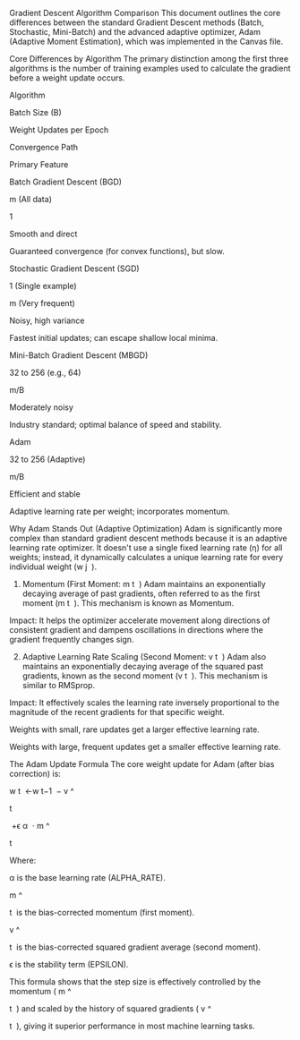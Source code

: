 Gradient Descent Algorithm Comparison
This document outlines the core differences between the standard Gradient Descent methods (Batch, Stochastic, Mini-Batch) and the advanced adaptive optimizer, Adam (Adaptive Moment Estimation), which was implemented in the Canvas file.

Core Differences by Algorithm
The primary distinction among the first three algorithms is the number of training examples used to calculate the gradient before a weight update occurs.

Algorithm

Batch Size (B)

Weight Updates per Epoch

Convergence Path

Primary Feature

Batch Gradient Descent (BGD)

m (All data)

1

Smooth and direct

Guaranteed convergence (for convex functions), but slow.

Stochastic Gradient Descent (SGD)

1 (Single example)

m (Very frequent)

Noisy, high variance

Fastest initial updates; can escape shallow local minima.

Mini-Batch Gradient Descent (MBGD)

32 to 256 (e.g., 64)

m/B

Moderately noisy

Industry standard; optimal balance of speed and stability.

Adam

32 to 256 (Adaptive)

m/B

Efficient and stable

Adaptive learning rate per weight; incorporates momentum.

Why Adam Stands Out (Adaptive Optimization)
Adam is significantly more complex than standard gradient descent methods because it is an adaptive learning rate optimizer. It doesn't use a single fixed learning rate (η) for all weights; instead, it dynamically calculates a unique learning rate for every individual weight (w 
j
​
 ).

1. Momentum (First Moment: m 
t
​
 )
Adam maintains an exponentially decaying average of past gradients, often referred to as the first moment (m 
t
​
 ). This mechanism is known as Momentum.

Impact: It helps the optimizer accelerate movement along directions of consistent gradient and dampens oscillations in directions where the gradient frequently changes sign.

2. Adaptive Learning Rate Scaling (Second Moment: v 
t
​
 )
Adam also maintains an exponentially decaying average of the squared past gradients, known as the second moment (v 
t
​
 ). This mechanism is similar to RMSprop.

Impact: It effectively scales the learning rate inversely proportional to the magnitude of the recent gradients for that specific weight.

Weights with small, rare updates get a larger effective learning rate.

Weights with large, frequent updates get a smaller effective learning rate.

The Adam Update Formula
The core weight update for Adam (after bias correction) is:

w 
t
​
 ←w 
t−1
​
 − 
v
^
  
t
​
 
​
 +ϵ
α
​
 ⋅ 
m
^
  
t
​
 
Where:

α is the base learning rate (ALPHA_RATE).

m
^
  
t
​
  is the bias-corrected momentum (first moment).

v
^
  
t
​
  is the bias-corrected squared gradient average (second moment).

ϵ is the stability term (EPSILON).

This formula shows that the step size is effectively controlled by the momentum ( 
m
^
  
t
​
 ) and scaled by the history of squared gradients ( 
v
^
  
t
​
 ), giving it superior performance in most machine learning tasks.
